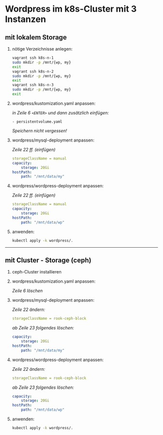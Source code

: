 # Wordpress im k8s-Cluster mit 3 Instanzen
## mit lokalem Storage

1. nötige Verzeichnisse anlegen:
    ```bash
    vagrant ssh k8s-n-1
    sudo mkdir -p /mnt/{wp, my}
    exit
    vagrant ssh k8s-n-2
    sudo mkdir -p /mnt/{wp, my}
    exit
    vagrant ssh k8s-n-3
    sudo mkdir -p /mnt/{wp, my}
    exit
    ```
2. wordpress/kustomization.yaml anpassen:

    _in Zeile 6 ```<ENTER>``` und dann zusätzlich einfügen:_

    ```- persistentvolume.yaml```

    _Speichern nicht vergessen!_
3. wordpress/mysql-deployment anpassen:

    _Zeile 22 ff. (einfügen)_

    ```yaml
    storageClassName = manual
    capacity:
        storage: 20Gi
    hostPath:
        path: "/mnt/data/my"
    ```
4. wordpress/wordpress-deployment anpassen:

    _Zeile 22 ff. (einfügen)_

    ```yaml
    storageClassName = manual
    capacity:
        storage: 20Gi
    hostPath:
        path: "/mnt/data/wp"
    ```

5. anwenden:
    ```bash
    kubectl apply -k wordpress/.

---
## mit Cluster - Storage (ceph)

1. ceph-Cluster installieren
2. wordpress/kustomization.yaml anpassen:

    _Zeile 6 löschen_
3. wordpress/mysql-deployment anpassen:

    _Zeile 22 ändern:_

    ```yaml
    storageClassName = rook-ceph-block
    ```

    _ab Zeile 23 folgendes löschen:_
    ```yaml
    capacity:
        storage: 20Gi
    hostPath:
        path: "/mnt/data/my"
    ```
4. wordpress/wordpress-deployment anpassen:

    _Zeile 22 ändern:_

    ```yaml
    storageClassName = rook-ceph-block
    ```

    _ab Zeile 23 folgendes löschen:_
    ```yaml
    capacity:
        storage: 20Gi
    hostPath:
        path: "/mnt/data/wp"
    ```
5. anwenden:
    ```bash
    kubectl apply -k wordpress/.
